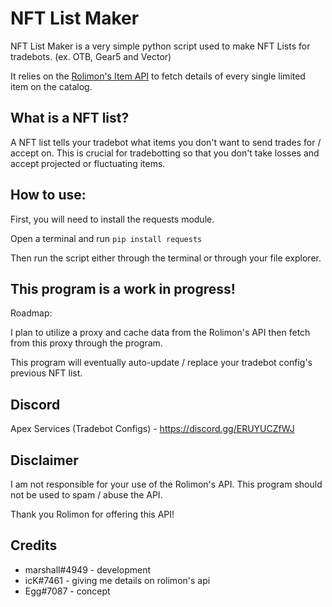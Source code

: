 # NFT List Maker

NFT List Maker is a very simple python script used to make NFT Lists for tradebots. (ex. OTB, Gear5 and Vector)

It relies on the [Rolimon's Item API](https://www.rolimons.com/itemapi/itemdetails) to fetch details of every single limited item on the catalog. 

## What is a NFT list?

A NFT list tells your tradebot what items you don't want to send trades for / accept on. This is crucial for tradebotting so that you don't take losses and accept projected or fluctuating items.

## How to use:

First, you will need to install the requests module.

Open a terminal and run ``pip install requests``

Then run the script either through the terminal or through your file explorer.

## This program is a work in progress!

Roadmap:

I plan to utilize a proxy and cache data from the Rolimon's API then fetch from this proxy through the program. 

This program will eventually auto-update / replace your tradebot config's previous NFT list.

## Discord 

Apex Services (Tradebot Configs) - https://discord.gg/ERUYUCZfWJ

## Disclaimer

I am not responsible for your use of the Rolimon's API. This program should not be used to spam / abuse the API.

Thank you Rolimon for offering this API!

## Credits 

+ marshall#4949 - development
+ icK#7461 - giving me details on rolimon's api
+ Egg#7087 - concept


